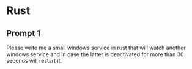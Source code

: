 # Rust

## Prompt 1

Please write me a small windows service in rust that will watch another windows service and in case the latter is deactivated for more than 30 seconds will restart it.

